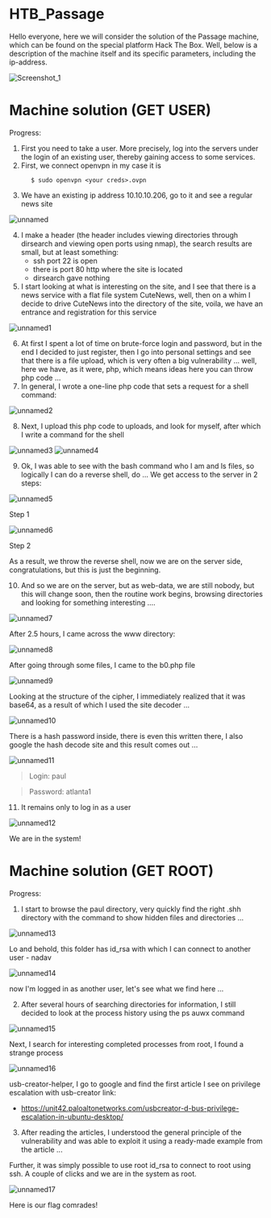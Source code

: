 # HTB_Passage
Hello everyone, here we will consider the solution of the Passage machine, which can be found on the special platform Hack The Box.
Well, below is a description of the machine itself and its specific parameters, including the ip-address.

![Screenshot_1](https://user-images.githubusercontent.com/57565730/142983961-82bb86eb-f81b-45c2-ab6a-463418474478.png)

# Machine solution (GET USER)
Progress:
  1. First you need to take a user. More precisely, log into the servers under the login of an existing user, thereby gaining access to some services.
  2. First, we connect openvpn in my case it is

```console
      $ sudo openvpn <your creds>.ovpn
```
      
  3. We have an existing ip address 10.10.10.206, go to it and see a regular news site
  
 ![unnamed](https://user-images.githubusercontent.com/57565730/142984943-4d013b31-b7c6-4130-86bd-a78ecbcf049f.png)
  
  4. I make a header (the header includes viewing directories through dirsearch and viewing open ports using nmap), the search results are small, but at least something:
      - ssh port 22 is open
      - there is port 80 http where the site is located
      - dirsearch gave nothing
  5. I start looking at what is interesting on the site, and I see that there is a news service with a flat file system CuteNews, well, then on a whim I decide to drive CuteNews into the directory of the site, voila, we have an entrance and registration for this service
 
![unnamed1](https://user-images.githubusercontent.com/57565730/142985662-70a14b82-dcbc-44ff-a4c9-3a317d6fcc3d.png)

  6. At first I spent a lot of time on brute-force login and password, but in the end I decided to just register, then I go into personal settings and see that there is a file upload, which is very often a big vulnerability ... well, here we have, as it were, php, which means ideas here you can throw php code ...
  7. In general, I wrote a one-line php code that sets a request for a shell command:
 
![unnamed2](https://user-images.githubusercontent.com/57565730/142985823-3e8afa9c-1b8c-4986-aace-6426e073e740.png)

  8. Next, I upload this php code to uploads, and look for myself, after which I write a command for the shell
   
 ![unnamed3](https://user-images.githubusercontent.com/57565730/142985956-6e82a667-10a0-4bfb-9d03-f1ffa36c7589.png)
 ![unnamed4](https://user-images.githubusercontent.com/57565730/142986053-d98c393a-1404-4ac7-bcb8-0e851b1d84a8.png)

  9. Ok, I was able to see with the bash command who I am and ls files, so logically I can do a reverse shell, do ... We get access to the server in 2 steps:

![unnamed5](https://user-images.githubusercontent.com/57565730/142986201-1ca575ea-d671-405f-8f3c-7741836dde6a.png)

Step 1
                                                
![unnamed6](https://user-images.githubusercontent.com/57565730/142986335-3ae5a2d5-2e8c-48e5-8fcd-a7f50e82bcf4.png)           

Step 2

As a result, we throw the reverse shell, now we are on the server side, congratulations, but this is just the beginning.

  10. And so we are on the server, but as web-data, we are still nobody, but this will change soon, then the routine work begins, browsing directories and looking for something interesting ....

![unnamed7](https://user-images.githubusercontent.com/57565730/142986567-e5481c77-6ca9-481d-b951-204fa9cf6adc.png)

After 2.5 hours, I came across the www directory:

![unnamed8](https://user-images.githubusercontent.com/57565730/142986823-acec6f56-1736-48c9-816c-fed6a4a7e8b8.png)

After going through some files, I came to the b0.php file

![unnamed9](https://user-images.githubusercontent.com/57565730/142986918-8f90a261-2bc8-418e-83bf-cb24643a2289.png)

Looking at the structure of the cipher, I immediately realized that it was base64, as a result of which I used the site decoder ...

![unnamed10](https://user-images.githubusercontent.com/57565730/142987026-62750099-9794-4774-b3cf-e9a61808f5f1.png)

There is a hash password inside, there is even this written there, I also google the hash decode site and this result comes out ...

![unnamed11](https://user-images.githubusercontent.com/57565730/142987236-98153554-871c-4290-a932-861140327ca0.png)

>Login: paul

>Password: atlanta1

  11. It remains only to log in as a user

![unnamed12](https://user-images.githubusercontent.com/57565730/142987425-f7c08e8d-3979-4350-862d-00a7cdde2e6c.png)

We are in the system!

# Machine solution (GET ROOT)
Progress:
  1. I start to browse the paul directory, very quickly find the right .shh directory with the command to show hidden files and directories ...
  
![unnamed13](https://user-images.githubusercontent.com/57565730/142988270-1de96d07-2bba-4cfd-b6d5-ff698ec7a889.png)

Lo and behold, this folder has id_rsa with which I can connect to another user - nadav
  
![unnamed14](https://user-images.githubusercontent.com/57565730/142988443-ba8ee4b2-4c9a-4c9b-aa6c-cffe729edccb.png)

now I'm logged in as another user, let's see what we find here ...
 
  2. After several hours of searching directories for information, I still decided to look at the process history using the ps auwx command 
  
![unnamed15](https://user-images.githubusercontent.com/57565730/142988543-431a058e-61ed-49b8-a180-218d9c469eae.png)

Next, I search for interesting completed processes from root, I found a strange process

![unnamed16](https://user-images.githubusercontent.com/57565730/142988649-18f05c5f-51f0-42ad-b125-662720e503ad.png)

usb-creator-helper, I go to google and find the first article I see on privilege escalation with usb-creator
link:
  * https://unit42.paloaltonetworks.com/usbcreator-d-bus-privilege-escalation-in-ubuntu-desktop/

  3. After reading the articles, I understood the general principle of the vulnerability and was able to exploit it using a ready-made example from the article ...

Further, it was simply possible to use root id_rsa to connect to root using ssh. A couple of clicks and we are in the system as root.

![unnamed17](https://user-images.githubusercontent.com/57565730/142988944-e0512dba-b65a-4061-b0ac-5c6afc6169fc.png)

Here is our flag comrades!


